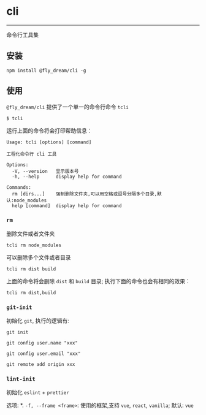 # cli

---

命令行工具集

## 安装

```shell
npm install @fly_dream/cli -g
```

## 使用

`@fly_dream/cli` 提供了一个单一的命令行命令 `tcli`

```shell
$ tcli
```

运行上面的命令将会打印帮助信息：

```text
Usage: tcli [options] [command]

工程化命令行 cli 工具

Options:
  -V, --version   显示版本号
  -h, --help      display help for command

Commands:
  rm [dirs...]    强制删除文件夹,可以用空格或逗号分隔多个目录,默认:node_modules
  help [command]  display help for command
```

### `rm`

删除文件或者文件夹

```shell
tcli rm node_modules
```

可以删除多个文件或者目录

```shell
tcli rm dist build
```

上面的命令将会删除 `dist` 和 `build` 目录; 执行下面的命令也会有相同的效果：

```shell
tcli rm dist,build
```

### `git-init`

初始化 `git`, 执行的逻辑有:

```shell
git init

git config user.name "xxx"

git config user.email "xxx"

git remote add origin xxx
```

### `lint-init`

初始化 `eslint` + `prettier`

选项:
*. `-f, --frame <frame>`: 使用的框架,支持 `vue`, `react`, `vanilla`; 默认: `vue`
